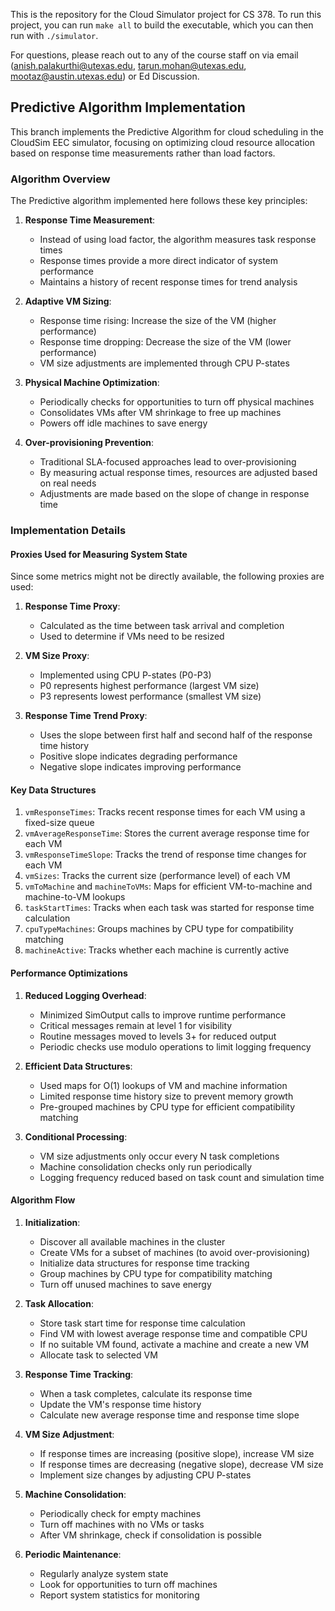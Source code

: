 This is the repository for the Cloud Simulator project for CS 378. To run this project, you can run `make all` to build the executable, which you can then run with `./simulator`.

For questions, please reach out to any of the course staff on via email (anish.palakurthi@utexas.edu, tarun.mohan@utexas.edu, mootaz@austin.utexas.edu) or Ed Discussion.

## Predictive Algorithm Implementation

This branch implements the Predictive Algorithm for cloud scheduling in the CloudSim EEC simulator, focusing on optimizing cloud resource allocation based on response time measurements rather than load factors.

### Algorithm Overview

The Predictive algorithm implemented here follows these key principles:

1. **Response Time Measurement**:
   - Instead of using load factor, the algorithm measures task response times
   - Response times provide a more direct indicator of system performance
   - Maintains a history of recent response times for trend analysis

2. **Adaptive VM Sizing**:
   - Response time rising: Increase the size of the VM (higher performance)
   - Response time dropping: Decrease the size of the VM (lower performance)
   - VM size adjustments are implemented through CPU P-states

3. **Physical Machine Optimization**:
   - Periodically checks for opportunities to turn off physical machines
   - Consolidates VMs after VM shrinkage to free up machines
   - Powers off idle machines to save energy

4. **Over-provisioning Prevention**:
   - Traditional SLA-focused approaches lead to over-provisioning
   - By measuring actual response times, resources are adjusted based on real needs
   - Adjustments are made based on the slope of change in response time

### Implementation Details

#### Proxies Used for Measuring System State

Since some metrics might not be directly available, the following proxies are used:

1. **Response Time Proxy**: 
   - Calculated as the time between task arrival and completion
   - Used to determine if VMs need to be resized

2. **VM Size Proxy**:
   - Implemented using CPU P-states (P0-P3)
   - P0 represents highest performance (largest VM size)
   - P3 represents lowest performance (smallest VM size)

3. **Response Time Trend Proxy**:
   - Uses the slope between first half and second half of the response time history
   - Positive slope indicates degrading performance
   - Negative slope indicates improving performance

#### Key Data Structures

1. `vmResponseTimes`: Tracks recent response times for each VM using a fixed-size queue
2. `vmAverageResponseTime`: Stores the current average response time for each VM
3. `vmResponseTimeSlope`: Tracks the trend of response time changes for each VM
4. `vmSizes`: Tracks the current size (performance level) of each VM
5. `vmToMachine` and `machineToVMs`: Maps for efficient VM-to-machine and machine-to-VM lookups
6. `taskStartTimes`: Tracks when each task was started for response time calculation
7. `cpuTypeMachines`: Groups machines by CPU type for compatibility matching
8. `machineActive`: Tracks whether each machine is currently active

#### Performance Optimizations

1. **Reduced Logging Overhead**:
   - Minimized SimOutput calls to improve runtime performance
   - Critical messages remain at level 1 for visibility
   - Routine messages moved to levels 3+ for reduced output
   - Periodic checks use modulo operations to limit logging frequency

2. **Efficient Data Structures**:
   - Used maps for O(1) lookups of VM and machine information
   - Limited response time history size to prevent memory growth
   - Pre-grouped machines by CPU type for efficient compatibility matching

3. **Conditional Processing**:
   - VM size adjustments only occur every N task completions
   - Machine consolidation checks only run periodically
   - Logging frequency reduced based on task count and simulation time

#### Algorithm Flow

1. **Initialization**:
   - Discover all available machines in the cluster
   - Create VMs for a subset of machines (to avoid over-provisioning)
   - Initialize data structures for response time tracking
   - Group machines by CPU type for compatibility matching
   - Turn off unused machines to save energy

2. **Task Allocation**:
   - Store task start time for response time calculation
   - Find VM with lowest average response time and compatible CPU
   - If no suitable VM found, activate a machine and create a new VM
   - Allocate task to selected VM

3. **Response Time Tracking**:
   - When a task completes, calculate its response time
   - Update the VM's response time history
   - Calculate new average response time and response time slope

4. **VM Size Adjustment**:
   - If response times are increasing (positive slope), increase VM size
   - If response times are decreasing (negative slope), decrease VM size
   - Implement size changes by adjusting CPU P-states

5. **Machine Consolidation**:
   - Periodically check for empty machines
   - Turn off machines with no VMs or tasks
   - After VM shrinkage, check if consolidation is possible

6. **Periodic Maintenance**:
   - Regularly analyze system state
   - Look for opportunities to turn off machines
   - Report system statistics for monitoring
